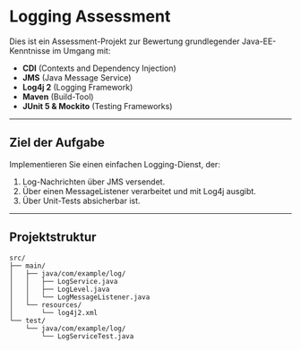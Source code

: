 # Logging Assessment

Dies ist ein Assessment-Projekt zur Bewertung grundlegender Java-EE-Kenntnisse im Umgang mit:

- **CDI** (Contexts and Dependency Injection)
- **JMS** (Java Message Service)
- **Log4j 2** (Logging Framework)
- **Maven** (Build-Tool)
- **JUnit 5 & Mockito** (Testing Frameworks)

---

## Ziel der Aufgabe

Implementieren Sie einen einfachen Logging-Dienst, der:

1. Log-Nachrichten über JMS versendet.
2. Über einen MessageListener verarbeitet und mit Log4j ausgibt.
3. Über Unit-Tests absicherbar ist.

---

## Projektstruktur

```plaintext
src/
├── main/
│   ├── java/com/example/log/
│   │   ├── LogService.java
│   │   ├── LogLevel.java
│   │   └── LogMessageListener.java
│   └── resources/
│       └── log4j2.xml
└── test/
    └── java/com/example/log/
        └── LogServiceTest.java
```
